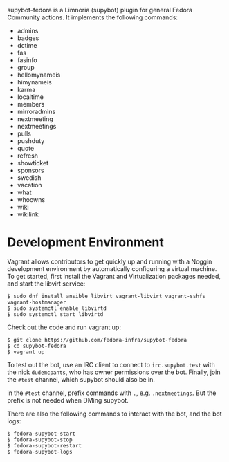 supybot-fedora is a Limnoria (supybot) plugin for general Fedora Community
actions. It implements the following commands:

* admins
* badges
* dctime
* fas
* fasinfo
* group
* hellomynameis
* himynameis
* karma
* localtime
* members
* mirroradmins
* nextmeeting
* nextmeetings
* pulls
* pushduty
* quote
* refresh
* showticket
* sponsors
* swedish
* vacation
* what
* whoowns
* wiki
* wikilink

# Development Environment

Vagrant allows contributors to get quickly up and running with a Noggin development
environment by automatically configuring a virtual machine. To get started, first
install the Vagrant and Virtualization packages needed, and start the libvirt
service:

```
$ sudo dnf install ansible libvirt vagrant-libvirt vagrant-sshfs vagrant-hostmanager
$ sudo systemctl enable libvirtd
$ sudo systemctl start libvirtd
```

Check out the code and run vagrant up:

```
$ git clone https://github.com/fedora-infra/supybot-fedora
$ cd supybot-fedora
$ vagrant up
```

To test out the bot, use an IRC client to connect to `irc.supybot.test` with the
nick `dudemcpants`, who has owner permissions over the bot. Finally, join the `#test`
channel, which supybot should also be in.

in the `#test` channel, prefix commands with `.`, e.g. `.nextmeetings`. But the prefix is
not needed when DMing supybot.

There are also the following commands to interact with the bot, and the bot logs:

```
$ fedora-supybot-start
$ fedora-supybot-stop
$ fedora-supybot-restart
$ fedora-supybot-logs
```
